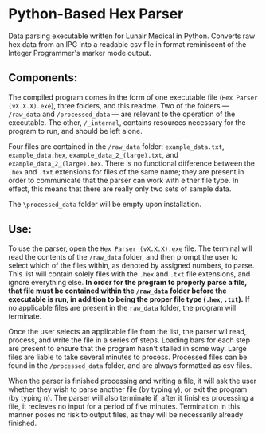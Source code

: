 # Python-Based Hex Parser

Data parsing executable written for Lunair Medical in Python. Converts raw hex data from an IPG into a readable csv file in format reminiscent of the Integer Programmer's marker mode output.


## Components:

The compiled program comes in the form of one executable file (`Hex Parser (vX.X.X).exe`), three folders, and this readme. Two of the folders — `/raw_data` and `/processed_data` — are relevant to the operation of the executable. The other, `/_internal`, contains resources necessary for the program to run, and should be left alone.

Four files are contained in the `/raw_data` folder: `example_data.txt`, `example_data.hex`, `example_data_2_(large).txt`, and `example_data_2_(large).hex`. There is no functional difference between the `.hex` and `.txt` extensions for files of the same name; they are present in order to communicate that the parser can work with either file type. In effect, this means that there are really only two sets of sample data.

The `\processed_data` folder will be empty upon installation.


## Use:

To use the parser, open the `Hex Parser (vX.X.X).exe` file. The terminal will read the contents of the `/raw_data` folder, and then prompt the user to select which of the files within, as denoted by assigned numbers, to parse. This list will contain solely files with the `.hex` and `.txt` file extensions, and ignore everything else. **In order for the program to properly parse a file, that file must be contained within the `/raw_data` folder before the executable is run, in addition to being the proper file type (`.hex`, `.txt`).** If no applicable files are present in the `raw_data` folder, the program will terminate.

Once the user selects an applicable file from the list, the parser wil read, process, and write the file in a series of steps. Loading bars for each step are present to ensure that the program hasn't stalled in some way. Large files are liable to take several minutes to process. Processed files can be found in the `/processed_data` folder, and are always formatted as csv files.

When the parser is finished processing and writing a file, it will ask the user whether they wish to parse another file (by typing y), or exit the program (by typing n). The parser will also terminate if, after it finishes processing a file, it recieves no input for a period of five minutes. Termination in this manner poses no risk to output files, as they will be necessarily already finished.
